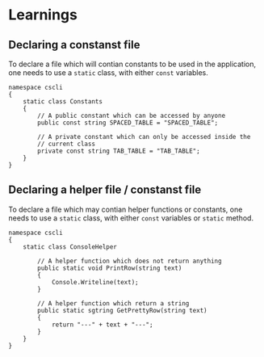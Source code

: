 # Learnings

## Declaring a constanst file
To declare a file which will contian constants to be used in the application, one needs to use a `static` class, with either `const` variables.

```
namespace cscli
{
    static class Constants
    {
        // A public constant which can be accessed by anyone
        public const string SPACED_TABLE = "SPACED_TABLE";

        // A private constant which can only be accessed inside the 
        // current class
        private const string TAB_TABLE = "TAB_TABLE";
    }
}
```

## Declaring a helper file / constanst file
To declare a file which may contian helper functions or constants, one needs to use a `static` class, with either `const` variables or `static` method.

```
namespace cscli
{
    static class ConsoleHelper
    
        // A helper function which does not return anything
        public static void PrintRow(string text)
        {
            Console.Writeline(text);
        }
        
        // A helper function which return a string
        public static sgtring GetPrettyRow(string text)
        {
            return "---" + text + "---";
        }       
    }
}
```